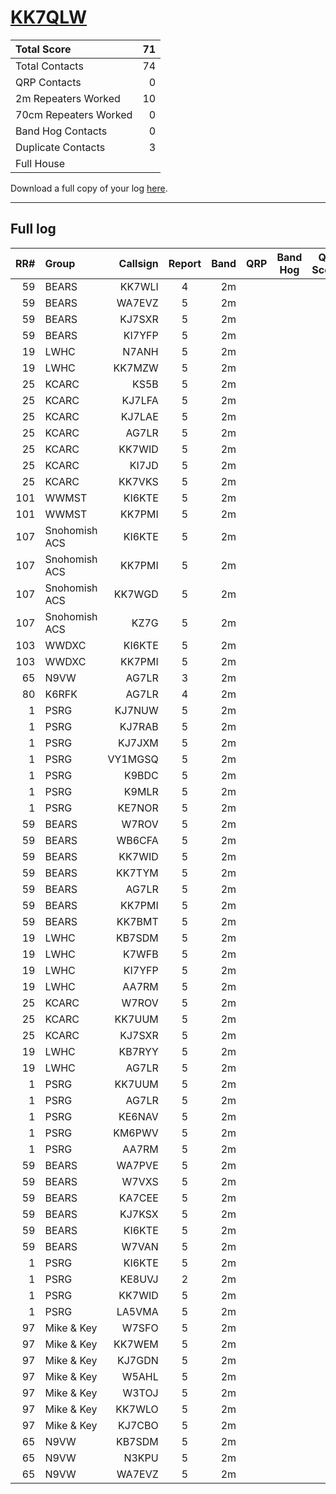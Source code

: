# [KK7QLW](https://www.qrz.com/db/KK7QLW)

| Total Score           |   71 |
|:----------------------|-----:|
| Total Contacts        |   74 |
| QRP Contacts          |    0 |
| 2m Repeaters Worked   |   10 |
| 70cm Repeaters Worked |    0 |
| Band Hog Contacts     |    0 |
| Duplicate Contacts    |    3 |
| Full House            |      |

Download a full copy of your log [here](/results/KK7QLW.csv).

---

## Full log


|   RR# | Group         |   Callsign |  Report  |   Band |  QRP  |  Band Hog  |   QSO Score |
|------:|:--------------|-----------:|:--------:|-------:|:-----:|:----------:|------------:|
|    59 | BEARS         |     KK7WLI |    4     |     2m |       |            |           1 |
|    59 | BEARS         |     WA7EVZ |    5     |     2m |       |            |           1 |
|    59 | BEARS         |     KJ7SXR |    5     |     2m |       |            |           1 |
|    59 | BEARS         |     KI7YFP |    5     |     2m |       |            |           1 |
|    19 | LWHC          |      N7ANH |    5     |     2m |       |            |           1 |
|    19 | LWHC          |     KK7MZW |    5     |     2m |       |            |           1 |
|    25 | KCARC         |       KS5B |    5     |     2m |       |            |           1 |
|    25 | KCARC         |     KJ7LFA |    5     |     2m |       |            |           1 |
|    25 | KCARC         |     KJ7LAE |    5     |     2m |       |            |           1 |
|    25 | KCARC         |      AG7LR |    5     |     2m |       |            |           1 |
|    25 | KCARC         |     KK7WID |    5     |     2m |       |            |           1 |
|    25 | KCARC         |      KI7JD |    5     |     2m |       |            |           1 |
|    25 | KCARC         |     KK7VKS |    5     |     2m |       |            |           1 |
|   101 | WWMST         |     KI6KTE |    5     |     2m |       |            |           1 |
|   101 | WWMST         |     KK7PMI |    5     |     2m |       |            |           1 |
|   107 | Snohomish ACS |     KI6KTE |    5     |     2m |       |            |           1 |
|   107 | Snohomish ACS |     KK7PMI |    5     |     2m |       |            |           1 |
|   107 | Snohomish ACS |     KK7WGD |    5     |     2m |       |            |           1 |
|   107 | Snohomish ACS |       KZ7G |    5     |     2m |       |            |           1 |
|   103 | WWDXC         |     KI6KTE |    5     |     2m |       |            |           1 |
|   103 | WWDXC         |     KK7PMI |    5     |     2m |       |            |           1 |
|    65 | N9VW          |      AG7LR |    3     |     2m |       |            |           1 |
|    80 | K6RFK         |      AG7LR |    4     |     2m |       |            |           1 |
|     1 | PSRG          |     KJ7NUW |    5     |     2m |       |            |           1 |
|     1 | PSRG          |     KJ7RAB |    5     |     2m |       |            |           1 |
|     1 | PSRG          |     KJ7JXM |    5     |     2m |       |            |           1 |
|     1 | PSRG          |    VY1MGSQ |    5     |     2m |       |            |           1 |
|     1 | PSRG          |      K9BDC |    5     |     2m |       |            |           1 |
|     1 | PSRG          |      K9MLR |    5     |     2m |       |            |           1 |
|     1 | PSRG          |     KE7NOR |    5     |     2m |       |            |           1 |
|    59 | BEARS         |      W7ROV |    5     |     2m |       |            |           1 |
|    59 | BEARS         |     WB6CFA |    5     |     2m |       |            |           1 |
|    59 | BEARS         |     KK7WID |    5     |     2m |       |            |           1 |
|    59 | BEARS         |     KK7TYM |    5     |     2m |       |            |           1 |
|    59 | BEARS         |      AG7LR |    5     |     2m |       |            |           1 |
|    59 | BEARS         |     KK7PMI |    5     |     2m |       |            |           1 |
|    59 | BEARS         |     KK7BMT |    5     |     2m |       |            |           1 |
|    19 | LWHC          |     KB7SDM |    5     |     2m |       |            |           1 |
|    19 | LWHC          |      K7WFB |    5     |     2m |       |            |           1 |
|    19 | LWHC          |     KI7YFP |    5     |     2m |       |            |           1 |
|    19 | LWHC          |      AA7RM |    5     |     2m |       |            |           1 |
|    25 | KCARC         |      W7ROV |    5     |     2m |       |            |           1 |
|    25 | KCARC         |     KK7UUM |    5     |     2m |       |            |           1 |
|    25 | KCARC         |     KJ7SXR |    5     |     2m |       |            |           1 |
|    19 | LWHC          |     KB7RYY |    5     |     2m |       |            |           1 |
|    19 | LWHC          |      AG7LR |    5     |     2m |       |            |           1 |
|     1 | PSRG          |     KK7UUM |    5     |     2m |       |            |           1 |
|     1 | PSRG          |      AG7LR |    5     |     2m |       |            |           1 |
|     1 | PSRG          |     KE6NAV |    5     |     2m |       |            |           1 |
|     1 | PSRG          |     KM6PWV |    5     |     2m |       |            |           1 |
|     1 | PSRG          |      AA7RM |    5     |     2m |       |            |           1 |
|    59 | BEARS         |     WA7PVE |    5     |     2m |       |            |           1 |
|    59 | BEARS         |      W7VXS |    5     |     2m |       |            |           1 |
|    59 | BEARS         |     KA7CEE |    5     |     2m |       |            |           1 |
|    59 | BEARS         |     KJ7KSX |    5     |     2m |       |            |           1 |
|    59 | BEARS         |     KI6KTE |    5     |     2m |       |            |           1 |
|    59 | BEARS         |      W7VAN |    5     |     2m |       |            |           1 |
|     1 | PSRG          |     KI6KTE |    5     |     2m |       |            |           1 |
|     1 | PSRG          |     KE8UVJ |    2     |     2m |       |            |           1 |
|     1 | PSRG          |     KK7WID |    5     |     2m |       |            |           1 |
|     1 | PSRG          |     LA5VMA |    5     |     2m |       |            |           1 |
|    97 | Mike & Key    |      W7SFO |    5     |     2m |       |            |           1 |
|    97 | Mike & Key    |     KK7WEM |    5     |     2m |       |            |           1 |
|    97 | Mike & Key    |     KJ7GDN |    5     |     2m |       |            |           1 |
|    97 | Mike & Key    |      W5AHL |    5     |     2m |       |            |           1 |
|    97 | Mike & Key    |      W3TOJ |    5     |     2m |       |            |           1 |
|    97 | Mike & Key    |     KK7WLO |    5     |     2m |       |            |           1 |
|    97 | Mike & Key    |     KJ7CBO |    5     |     2m |       |            |           1 |
|    65 | N9VW          |     KB7SDM |    5     |     2m |       |            |           1 |
|    65 | N9VW          |      N3KPU |    5     |     2m |       |            |           1 |
|    65 | N9VW          |     WA7EVZ |    5     |     2m |       |            |           1 |